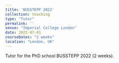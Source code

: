 ```yaml
---
title: 'BUSSTEPP 2022'
collection: teaching
type: "Tutor"
permalink: ''
venue: "Imperial College London"
date: 2022-07-01
courseDates: "2 weeks"
location: "London, UK"
---
```

Tutor for the PhD school BUSSTEPP 2022 (2 weeks).
